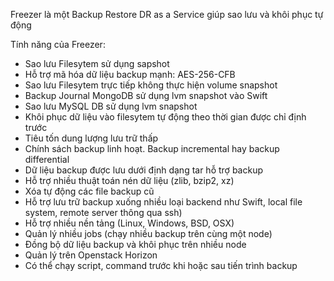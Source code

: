 
Freezer là một Backup Restore DR as a Service giúp sao lưu và khôi phục tự động

Tính năng của Freezer:

- Sao lưu Filesytem sử dụng sapshot
- Hỗ trợ mã hóa dữ liệu backup mạnh: AES-256-CFB
- Sao lưu Filesytem trực tiếp không thực hiện volume snapshot
- Backup Journal MongoDB sử dụng lvm snapshot vào Swift
- Sao lưu MySQL DB sử dụng lvm snapshot
- Khôi phục dữ liệu vào filesytem tự động theo thời gian được chỉ định trước
- Tiêu tốn dung lượng lưu trữ thấp
- Chính sách backup linh hoạt. Backup incremental hay backup differential
- Dữ liệu backup được lưu dưới định dạng tar hỗ trợ backup 
- Hỗ trợ nhiều thuật toán nén dữ liệu (zlib, bzip2, xz)
- Xóa tự động các file backup cũ
- Hỗ trợ lưu trữ backup xuống nhiều loại backend như Swift, local file system, remote server thông qua ssh)
- Hỗ trợ nhiều nền tảng (Linux, Windows, BSD, OSX)
- Quản lý nhiều jobs (chạy nhiều backup trên cùng một node)
- Đồng bộ dữ liệu backup và khôi phục trên nhiều node
- Quản lý trên Openstack Horizon
- Có thể chạy script, command trước khi hoặc sau tiến trình backup
